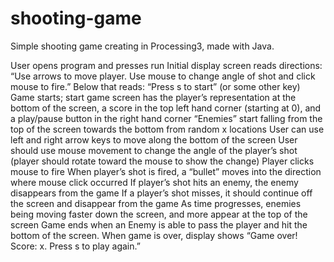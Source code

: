 # shooting-game
Simple shooting game creating in Processing3, made with Java. 

User opens program and presses run
Initial display screen reads directions: “Use arrows to move player. Use mouse to change angle of shot and click mouse to fire.” Below that reads: “Press s to start” (or some other key)
Game starts; start game screen has the player’s representation at the bottom of the screen, a score in the top left hand corner (starting at 0), and a play/pause button in the right hand corner
“Enemies” start falling from the top of the screen towards the bottom from random x locations
User can use left and right arrow keys to move along the bottom of the screen
User should use mouse movement to change the angle of the player’s shot (player should rotate toward the mouse to show the change)
Player clicks mouse to fire 
When player’s shot is fired, a “bullet” moves into the direction where mouse click occurred 
If player’s shot hits an enemy, the enemy disappears from the game
If a player’s shot misses, it should continue off the screen and disappear from the game
As time progresses, enemies being moving faster down the screen, and more appear at the top of the screen
Game ends when an Enemy is able to pass the player and hit the bottom of the screen. When game is over, display shows “Game over! Score: x. Press s to play again.”
